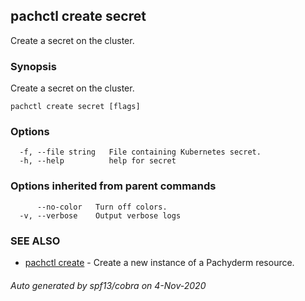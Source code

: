 ## pachctl create secret

Create a secret on the cluster.

### Synopsis

Create a secret on the cluster.

```
pachctl create secret [flags]
```

### Options

```
  -f, --file string   File containing Kubernetes secret.
  -h, --help          help for secret
```

### Options inherited from parent commands

```
      --no-color   Turn off colors.
  -v, --verbose    Output verbose logs
```

### SEE ALSO

* [pachctl create](pachctl_create.md)	 - Create a new instance of a Pachyderm resource.

###### Auto generated by spf13/cobra on 4-Nov-2020
